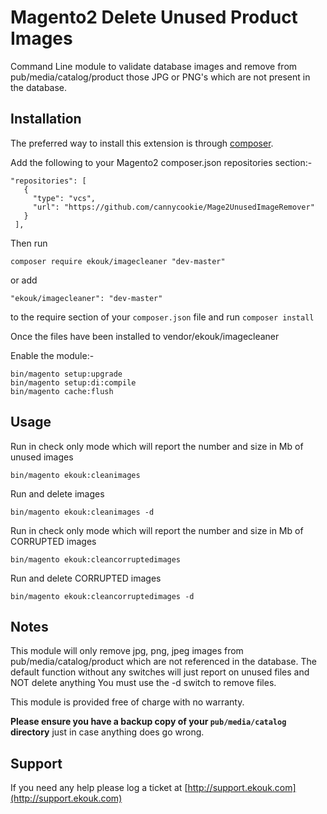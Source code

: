
Magento2 Delete Unused Product Images
=============================
Command Line module to validate database images and remove from pub/media/catalog/product those JPG or PNG's which are not present in the database.

Installation
------------

The preferred way to install this extension is through [composer](http://getcomposer.org/download/).

Add the following to your Magento2 composer.json repositories section:-

```
"repositories": [
   {
     "type": "vcs",
     "url": "https://github.com/cannycookie/Mage2UnusedImageRemover"
   }
 ],
```
Then run
```
composer require ekouk/imagecleaner "dev-master"
```

or add

```
"ekouk/imagecleaner": "dev-master"
```

to the require section of your `composer.json` file and run ``composer install``

Once the files have been installed to vendor/ekouk/imagecleaner

Enable the module:-

```
bin/magento setup:upgrade
bin/magento setup:di:compile
bin/magento cache:flush
```

Usage
-----

Run in check only mode which will report the number and size in Mb of unused images
```
bin/magento ekouk:cleanimages
```

Run and delete images
```
bin/magento ekouk:cleanimages -d
```

Run in check only mode which will report the number and size in Mb of CORRUPTED images
```
bin/magento ekouk:cleancorruptedimages
```

Run and delete CORRUPTED images
```
bin/magento ekouk:cleancorruptedimages -d
```

Notes
-----

This module will only remove jpg, png, jpeg images from pub/media/catalog/product which are not referenced in the database.
The default function without any switches will just report on unused files and NOT delete anything
You must use the -d switch to remove files.

This module is provided free of charge with no warranty. 

<strong>Please ensure you have a backup copy of your ```pub/media/catalog``` directory</strong>  just in case anything does go wrong.


Support
-----

If you need any help please log a ticket at [http://support.ekouk.com](http://support.ekouk.com)

